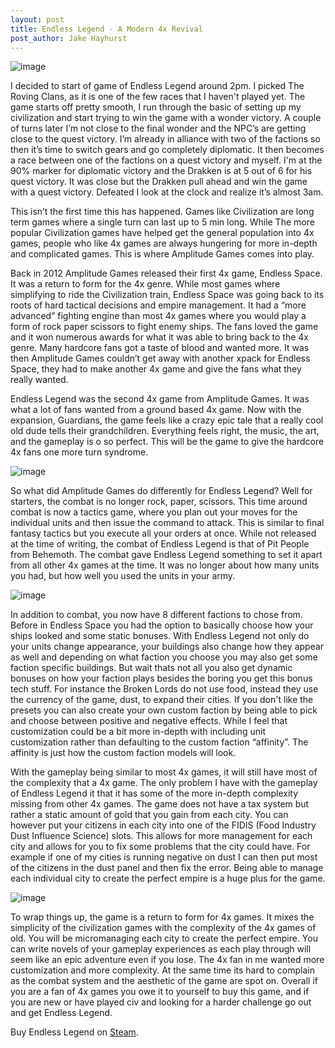 ```yaml
---
layout: post
title: Endless Legend - A Modern 4x Revival
post_author: Jake Hayhurst
---
```

![image](http://i.imgur.com/FKCFJAB.jpg "I can already tell this isn't going to end well for me")


I decided to start of game of Endless Legend around 2pm. I picked The Roving Clans, as it is one of the few races that I haven't played yet. The game starts off pretty smooth, I run through the basic of setting up my civilization and start trying to win the game with a wonder victory. A couple of turns later I’m not close to the final wonder and the NPC’s are getting close to the quest victory. I’m already in alliance with two of the factions so then it’s time to switch gears and go completely diplomatic. It then becomes a race between one of the factions on a quest victory and myself. I'm at the 90% marker for diplomatic victory and the Drakken is at 5 out of 6 for his quest victory. It was close but the Drakken pull ahead and win the game with a quest victory. Defeated I look at the clock and realize it’s almost 3am.


This isn’t the first time this has happened. Games like Civilization are long term games where a single turn can last up to 5 min long. While The more popular Civilization games have helped get the general population into 4x games, people who like 4x games are always hungering for more in-depth and complicated games. This is where Amplitude Games comes into play.


Back in 2012 Amplitude Games released their first 4x game, Endless Space. It was a return to form for the 4x genre. While most games where simplifying to ride the Civilization train, Endless Space was going back to its roots of hard tactical decisions and empire management. It had a “more advanced” fighting engine than most 4x games where you would play a form of rock paper scissors to fight enemy ships.  The fans loved the game and it won numerous awards for what it was able to bring back to the 4x genre. Many hardcore fans got a taste of blood and wanted more. It was then Amplitude Games couldn’t get away with another xpack for Endless Space, they had to make another 4x game and give the fans what they really wanted.


Endless Legend was the second 4x game from Amplitude Games. It was what a lot of fans wanted from a ground based 4x game. Now with the expansion, Guardians, the game feels like a crazy epic tale that a really cool old dude tells their grandchildren.  Everything feels right, the music, the art, and the gameplay is o so perfect. This will be the game to give the hardcore 4x fans one more turn syndrome.


![image](http://i.imgur.com/0LmhBa5.jpg "You can even tell your units general strategy!")


So what did Amplitude Games do differently for Endless Legend? Well for starters, the combat is no longer rock, paper, scissors. This time around combat is now a tactics game, where you plan out your moves for the individual units and then issue the command to attack. This is similar to final fantasy tactics but you execute all your orders at once. While not released at the time of writing, the combat of Endless Legend is that of Pit People from Behemoth. The combat gave Endless Legend something to set it apart from all other 4x games at the time. It was no longer about how many units you had, but how well you used the units in your army.


![image](http://i.imgur.com/hestk22.jpg "The Mezari are a DLC bonus for the founder edition but are an alternative of the Vaulters")


In addition to combat, you now have 8 different factions to chose from. Before in Endless Space you had the option to basically choose how your ships looked and some static bonuses.  With Endless Legend not only do your units change appearance, your buildings also change how they appear as well and depending on what faction you choose you may also get some faction specific buildings. But wait thats not all you also get dynamic bonuses on how your faction plays besides the boring you get this bonus tech stuff. For instance the Broken Lords do not use food, instead they use the currency of the game, dust, to expand their cities.  If you don't like the presets you can also create your own custom faction by being able to pick and choose between positive and negative effects. While I feel that customization could be a bit more in-depth with including unit customization rather than defaulting to the custom faction “affinity”. The affinity is just how the custom faction models will look.


With the gameplay being similar to most 4x games, it will still have most of the complexity that a 4x game. The only problem I have with the gameplay of Endless Legend it that it has some of the more in-depth complexity missing from other 4x games. The game does not have a tax system but rather a static amount of gold that you gain from each city. You can however put your citizens in each city into one of the FIDIS (Food Industry Dust Influence Science) slots. This allows for more management for each city and allows for you to fix some problems that the city could have. For example if one of my cities is running negative on dust I can then put most of the citizens in the dust panel and then fix the error. Being able to manage each individual city to create the perfect empire is a huge plus for the game.


![image](http://i.imgur.com/s3g6SzP.jpg "look at this shit, like fuck man the art is amazing")


To wrap things up, the game is a return to form for 4x games. It mixes the simplicity of the civilization games with the complexity of the 4x games of old. You will be micromanaging each city to create the perfect empire. You can write novels of your gameplay experiences as each play through will seem like an epic adventure even if you lose. The 4x fan in me wanted more customization and more complexity. At the same time its hard to complain as the combat system and the aesthetic of the game are spot on. Overall if you are a fan of 4x games you owe it to yourself to buy this game, and if you are new or have played civ and looking for a harder challenge go out and get Endless Legend.


Buy Endless Legend on [Steam](http://store.steampowered.com/app/289130/).
